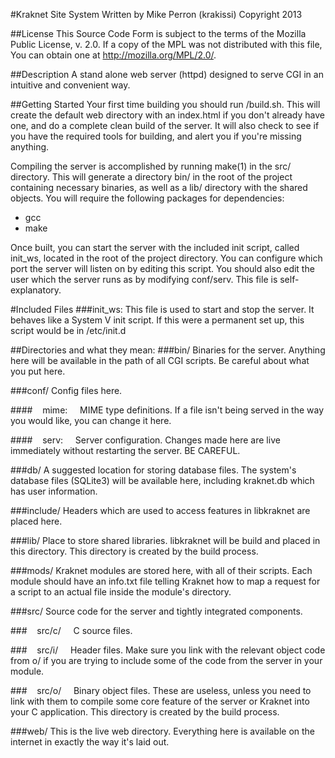 #Kraknet Site System
Written by Mike Perron (krakissi)
Copyright 2013

##License
This Source Code Form is subject to the terms of the Mozilla Public
License, v. 2.0. If a copy of the MPL was not distributed with this
file, You can obtain one at http://mozilla.org/MPL/2.0/.

##Description
A stand alone web server (httpd) designed to serve CGI in an intuitive and
convenient way.


##Getting Started
Your first time building you should run /build.sh. This will create the default
web directory with an index.html if you don't already have one, and do a
complete clean build of the server. It will also check to see if you have the
required tools for building, and alert you if you're missing anything.

Compiling the server is accomplished by running make(1) in the src/ directory.
This will generate a directory bin/ in the root of the project containing
necessary binaries, as well as a lib/ directory with the shared objects. You
will require the following packages for dependencies:
-	gcc
-	make

Once built, you can start the server with the included init script, called
init_ws, located in the root of the project directory. You can configure which
port the server will listen on by editing this script. You should also edit the
user which the server runs as by modifying conf/serv. This file is
self-explanatory.


#Included Files
###init_ws:
This file is used to start and stop the server. It behaves like a System V
init script. If this were a permanent set up, this script would be in
/etc/init.d

##Directories and what they mean:
###bin/
Binaries for the server. Anything here will be available in the path of
all CGI scripts. Be careful about what you put here.

###conf/
Config files here.

####&nbsp;&nbsp;&nbsp;&nbsp;mime:
&nbsp;&nbsp;&nbsp;&nbsp;MIME type definitions. If a file isn't being served in the way
you would like, you can change it here.

####&nbsp;&nbsp;&nbsp;&nbsp;serv:
&nbsp;&nbsp;&nbsp;&nbsp;Server configuration. Changes made here are live immediately
without restarting the server. BE CAREFUL.

###db/
A suggested location for storing database files. The system's database
files (SQLite3) will be available here, including kraknet.db which has
user information.

###include/
Headers which are used to access features in libkraknet are placed here.

###lib/
Place to store shared libraries. libkraknet will be build and placed in this
directory. This directory is created by the build process.

###mods/
Kraknet modules are stored here, with all of their scripts. Each module
should have an info.txt file telling Kraknet how to map a request for a
script to an actual file inside the module's directory.

###src/
Source code for the server and tightly integrated components.

###&nbsp;&nbsp;&nbsp;&nbsp;src/c/
&nbsp;&nbsp;&nbsp;&nbsp;C source files.

###&nbsp;&nbsp;&nbsp;&nbsp;src/i/
&nbsp;&nbsp;&nbsp;&nbsp;Header files. Make sure you link with the relevant object code from o/
if you are trying to include some of the code from the server in your
module.

###&nbsp;&nbsp;&nbsp;&nbsp;src/o/
&nbsp;&nbsp;&nbsp;&nbsp;Binary object files. These are useless, unless you need to link with
them to compile some core feature of the server or Kraknet into your
C application. This directory is created by the build process.

###web/
This is the live web directory. Everything here is available on the
internet in exactly the way it's laid out.
